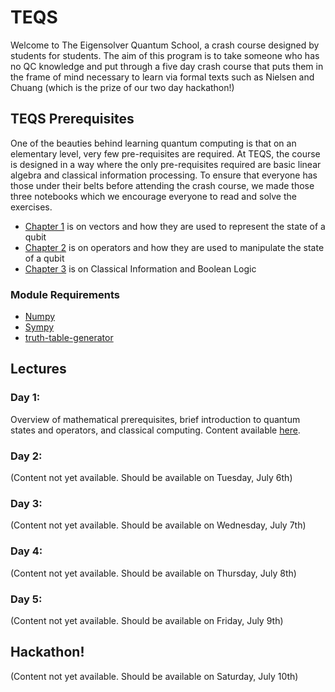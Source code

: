 # TEQS

Welcome to The Eigensolver Quantum School, a crash course designed by students for students. The aim of this program is to take someone who has no QC knowledge and put through a five day crash course that puts them in the frame of mind necessary to learn via formal texts such as Nielsen and Chuang (which is the prize of our two day hackathon!) 

## TEQS Prerequisites
One of the beauties behind learning quantum computing is that on an elementary level, very few pre-requisites are required. At TEQS, the course is designed in a way where the only pre-requisites required are basic linear algebra and classical information processing. To ensure that everyone has those under their belts before attending the crash course, we made those three notebooks which we encourage everyone to read and solve the exercises. 

 - [Chapter 1](https://github.com/The-Eigensolvers/TEQS/blob/main/Pre-requisites/Chapter%201%20-%20Math%20Tools%20I%20(Vectors%2C%20Complex%20Numbers%20and%20Dirac%20Notation).ipynb) is on vectors and how they are used to represent the state of a qubit
 - [Chapter 2](https://github.com/The-Eigensolvers/TEQS/blob/main/Pre-requisites/Chapter%202%20-%20Math%20Tools%20II%20(Linear%20Operators).ipynb) is on operators and how they are used to manipulate the state of a qubit
 - [Chapter 3](https://github.com/The-Eigensolvers/TEQS/blob/main/Pre-requisites/Chapter%203%20-%20Classical%20Computation%20and%20Logic.ipynb) is on Classical Information and Boolean Logic
 
 ### Module Requirements
 
 - [Numpy](https://numpy.org)
 - [Sympy](https://www.sympy.org/en/index.html)
 - [truth-table-generator](https://pypi.org/project/truth-table-generator/)

## Lectures
### Day 1:

Overview of mathematical prerequisites, brief introduction to quantum states and operators, and classical computing. Content available [here](https://github.com/The-Eigensolvers/TEQS/tree/main/Day%201).

### Day 2:

(Content not yet available. Should be available on Tuesday, July 6th)

### Day 3:

(Content not yet available. Should be available on Wednesday, July 7th)

### Day 4:

(Content not yet available. Should be available on Thursday, July 8th)

### Day 5:

(Content not yet available. Should be available on Friday, July 9th)

## Hackathon!

(Content not yet available. Should be available on Saturday, July 10th)

